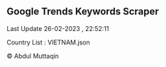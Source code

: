 

## Google Trends Keywords Scraper 
 
Last Update 26-02-2023 , 22:52:11

Country List :
VIETNAM.json



© Abdul Muttaqin 
